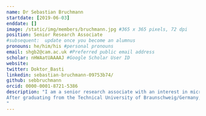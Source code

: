 ```yaml
---
name: Dr Sebastian Bruchmann
startdate: [2019-06-03]
enddate: []
image: /static/img/members/bruchmann.jpg #365 x 365 pixels, 72 dpi
position: Senior Research Associate
#subsequent:  update once you become an alumnus
pronouns: he/him/his #personal pronouns
email: shgb2@cam.ac.uk #Preferred public email address
scholar: nHWAatUAAAAJ #Google Scholar User ID
website:
twitter: Doktor_Basti
linkedin: sebastian-bruchmann-09753b74/
github: sebbruchmann
orcid: 0000-0001-8721-5386
description: "I am a senior research associate with an interest in microbial functional genomics, in particular *Klebsiella pneumoniae* and other Enterobacteriaceae species (*Salmonella Typhimurium*, *Enterobacter cloacae*).
After graduating from the Technical University of Braunschweig/Germany, I joined to lab of Susanne Häussler at the Helmholtz Centre for Infection Research. During my PhD I used deep transcriptomic sequencing (RNA-seq) to study Antimicrobial Resistance in *Pseudomonas aeruginosa* and *Klebsiella pneumoniae*. Following a short post-doc in the same group where I developed rapid molecular diagnostics to detect hospital outbreaks and antibiotic resistance in several different bacterial species (mainly, *Pseudomonas aeruginosa*, *Klebsiella pneumoniae*, *Escherichia coli* and *Clostridium difficile*). In 2017, I took up a post as a postdoctoral fellow in the Parkhill group at the Wellcome Sanger Institute using Functional Genomics (RNA-sequencing and transposon-directed insertion site sequencing, TraDIS) to understand the antimicrobial stress response in the Enterobacteriaceae species *Klebsiella*, *Salmonella* and *Enterobacter*. In my current work at the Department of Veterinary Medicine I am using different sequencing-based methods to understand how the human pathogen *Klebsiella pneumoniae* interacts with the immune system, in particular macrophages.
"
---
```

